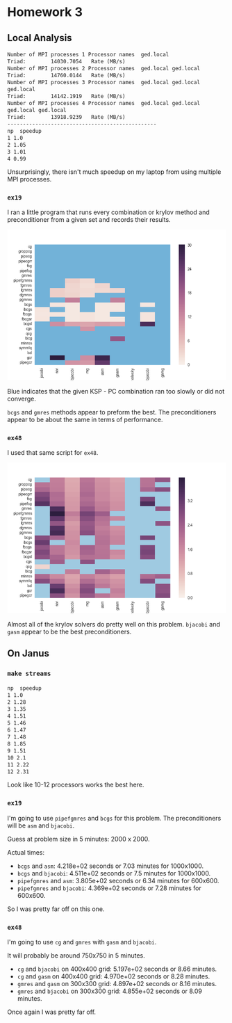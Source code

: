 # Homework 3

## Local Analysis

```
Number of MPI processes 1 Processor names  ged.local
Triad:        14030.7054   Rate (MB/s)
Number of MPI processes 2 Processor names  ged.local ged.local
Triad:        14760.0144   Rate (MB/s)
Number of MPI processes 3 Processor names  ged.local ged.local ged.local
Triad:        14142.1919   Rate (MB/s)
Number of MPI processes 4 Processor names  ged.local ged.local ged.local ged.local
Triad:        13918.9239   Rate (MB/s)
------------------------------------------------
np  speedup
1 1.0
2 1.05
3 1.01
4 0.99
```

Unsurprisingly, there isn't much speedup on my laptop from using multiple MPI processes.

### `ex19`

I ran a little program that runs every combination or krylov method and
preconditioner from a given set and records their results.

![ex19](ex19.png)

Blue indicates that the given KSP - PC combination ran too slowly or did not converge.

`bcgs` and `gmres` methods appear to preform the best. The preconditioners appear to be about the same in terms of performance.

### `ex48`

I used that same script for `ex48`.

![ex48](ex48.png)

Almost all of the krylov solvers do pretty well on this problem. `bjacobi` and `gasm` appear to be the best preconditioners.

## On Janus

### `make streams`

```
np  speedup
1 1.0
2 1.28
3 1.35
4 1.51
5 1.46
6 1.47
7 1.48
8 1.85
9 1.51
10 2.1
11 2.22
12 2.31
```

Look like 10-12 processors works the best here.

### `ex19`

I'm going to use `pipefgmres` and `bcgs` for this problem. The preconditioners will be `asm` and `bjacobi`.

Guess at problem size in 5 minutes: 2000 x 2000.

Actual times:

- `bcgs` and `asm`: 4.218e+02 seconds or 7.03 minutes for 1000x1000.
- `bcgs` and `bjacobi`: 4.511e+02 seconds or 7.5 minutes for 1000x1000.
- `pipefgmres` and `asm`: 3.805e+02 seconds or 6.34 minutes for 600x600.
- `pipefgmres` and `bjacobi`: 4.369e+02 seconds or 7.28 minutes for 600x600.

So I was pretty far off on this one.

### `ex48`

I'm going to use `cg` and `gmres` with `gasm` and `bjacobi`.

It will probably be around 750x750 in 5 minutes.

- `cg` and `bjacobi` on 400x400 grid: 5.197e+02 seconds or 8.66 minutes.
- `cg` and `gasm` on 400x400 grid: 4.970e+02 seconds or 8.28 minutes.
- `gmres` and `gasm` on 300x300 grid: 4.897e+02 seconds or 8.16 minutes.
- `gmres` and `bjacobi` on 300x300 grid: 4.855e+02 seconds or 8.09 minutes.

Once again I was pretty far off.
